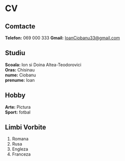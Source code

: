 # CV 

## Comtacte  

**Telefon:** 069 000 333
**Gmail:** IoanCiobanu33@gmail.com

## Studiu

**Scoala:** Ion si Doina Altea-Teodorovici  
**Oras:** Chisinau  
**nume:** Ciobanu  
**prenume:** Ioan  

## Hobby

**Arte:** Pictura  
**Sport:** fotbal  

## Limbi Vorbite  

1. Romana  
1. Rusa  
1. Engleza  
1. Franceza  

